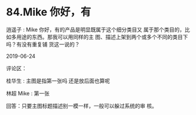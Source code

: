 # 84.Mike 你好，有

逍遥子 : Mike 你好，有的产品是明显既属于这个细分类目又 属于那个类目的，比如多用途的东西。那我可以用同样的主 图、描述上架到两个或多个不同的类目下吗？有没有重复铺 货这一说的？

2019-06-24

评论区：

桂华生 : 主图是指第一张吗 还是放后面也算呢

林超 Mike : 第一张

回答：只要主图标题描述别一模一样，一般可以躲过系统的审 核。